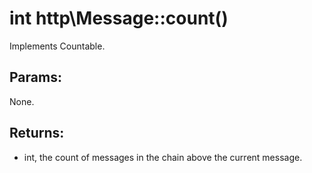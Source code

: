 # int http\Message::count()

Implements Countable.

## Params:

None.

## Returns:

* int, the count of messages in the chain above the current message.
